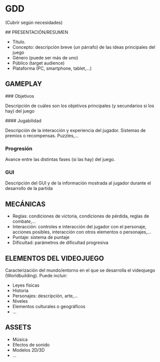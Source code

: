 # GDD

(Cubrir según necesidades)

## PRESENTACIÓN/RESUMEN

- Título. 
- Concepto: descripción breve (un párrafo) de las ideas principales del juego
- Género (puede ser más de uno)
- Público (target audience)
- Plataforma (PC, smartphone, tablet,...)

## GAMEPLAY

### Objetivos

Descripción de cuáles son los objetivos principales (y secundarios si los hay) del juego

#### Jugabilidad

Descripción de la interacción y experiencia del jugador. Sistemas de premios o recompensas. Puzzles,...

### Progresión

Avance entre las distintas fases (si las hay) del juego.

### GUI

Descripción del GUI y de la información mostrada al jugador durante el desarrollo de la partida

## MECÁNICAS

- Reglas: condiciones de victoria, condiciones de pérdida, reglas de combate,...
- Interacción: controles e interacción del jugador con el personaje, acciones posibles, interacción con otros elementos o personajes,...
- Puntaje: sistema de puntaje
- Dificultad: parámetros de dificultad progresiva

## ELEMENTOS DEL VIDEOJUEGO

Caracterización del mundo/entorno en el que se desarrolla el videojuego (Worldbuilding). Puede incluir:

- Leyes físicas
- Historia
- Personajes: descripción, arte,...
- Niveles
- Elementos culturales o geográficos
- ...

## ASSETS

- Música
- Efectos de sonido
- Modelos 2D/3D
- ...